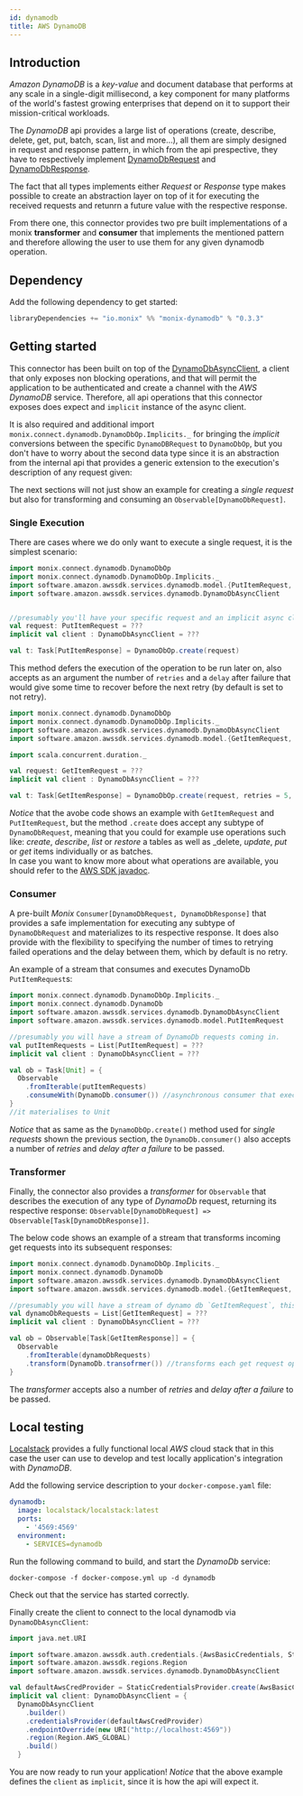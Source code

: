 ```yaml
---
id: dynamodb
title: AWS DynamoDB
---
```


## Introduction

_Amazon DynamoDB_ is a _key-value_ and document database that performs at any scale in a single-digit millisecond,
a key component for many platforms of the world's fastest growing enterprises that depend on it to support their mission-critical workloads.
   
The _DynamoDB_ api provides a large list of operations (create, describe, delete, get, put, batch, scan, list and more...), all them are simply designed in request and response pattern, 
in which from the api prespective, they have to respectively implement [DynamoDbRequest](https://sdk.amazonaws.com/java/api/latest/software/amazon/awssdk/services/dynamodb/model/DynamoDbRequest.html) and [DynamoDbResponse](https://sdk.amazonaws.com/java/api/2.0.0/software/amazon/awssdk/services/dynamodb/model/DynamoDbResponse.html).  

The fact that all types implements either _Request_ or _Response_ type makes possible to create an abstraction layer on top of it for executing the received requests and retunrn a future value with the respective response.
 
From there one, this connector provides two pre built implementations of a monix __transformer__ and __consumer__ that implements the mentioned pattern and therefore allowing the user to use them for any 
 given dynamodb operation.  

## Dependency

Add the following dependency to get started:
```scala 
libraryDependencies += "io.monix" %% "monix-dynamodb" % "0.3.3"
```

## Getting started

 This connector has been built on top of the [DynamoDbAsyncClient](https://sdk.amazonaws.com/java/api/latest/software/amazon/awssdk/services/dynamodb/DynamoDbAsyncClient.html), a client that only exposes non blocking operations,
  and that will permit the application to be authenticated and create a channel with the _AWS DynamoDB_ service.
  Therefore, all api operations that this connector exposes does expect and `implicit` instance of the async client.

It is also required and additional import `monix.connect.dynamodb.DynamoDbOp.Implicits._` for bringing the _implicit_ conversions between the specific `DynamoDBRequest` to `DynamoDbOp`, but you don't have to worry about the second data type 
since it is an abstraction from the internal api that provides a generic extension to the execution's description of any request given:
 
 The next sections will not just show an example for creating a _single request_ but also for transforming and consuming an `Observable[DynamoDbRequest]`.

### Single Execution 

There are cases where we do only want to execute a single request, it is the simplest scenario:

```scala
import monix.connect.dynamodb.DynamoDbOp
import monix.connect.dynamodb.DynamoDbOp.Implicits._
import software.amazon.awssdk.services.dynamodb.model.{PutItemRequest, PutItemResponse}
import software.amazon.awssdk.services.dynamodb.DynamoDbAsyncClient


//presumably you'll have your specific request and an implicit async client
val request: PutItemRequest = ???
implicit val client : DynamoDbAsyncClient = ???

val t: Task[PutItemResponse] = DynamoDbOp.create(request)
```

This method defers the execution of the operation to be run later on, also accepts as an argument the number of `retries` and a `delay` after failure that would give some time to recover before the next retry (by default is set to not retry).

```scala
import monix.connect.dynamodb.DynamoDbOp
import monix.connect.dynamodb.DynamoDbOp.Implicits._
import software.amazon.awssdk.services.dynamodb.DynamoDbAsyncClient
import software.amazon.awssdk.services.dynamodb.model.{GetItemRequest, GetItemResponse}

import scala.concurrent.duration._

val request: GetItemRequest = ???
implicit val client : DynamoDbAsyncClient = ???

val t: Task[GetItemResponse] = DynamoDbOp.create(request, retries = 5, delayAfterFailure = 500.milliseconds)
```

_Notice_ that the avobe code shows an example with `GetItemRequest` and `PutItemRequest`, but the method `.create` does accept any subtype of `DynamoDbRequest`, meaning that you could for example use operations such like: _create_, _describe_, _list_ or _restore_ a tables as well as _delete, _update_, _put_ or _get_ items individually or as batches.  
In case you want to know more about what operations are available, you should refer to the [AWS SDK javadoc](https://sdk.amazonaws.com/java/api/latest/software/amazon/awssdk/services/dynamodb/model/package-summary.html). 

### Consumer 

A pre-built _Monix_ `Consumer[DynamoDbRequest, DynamoDbResponse]` that provides a safe implementation 
for executing any subtype of `DynamoDbRequest` and materializes to its respective response.
It does also provide with the flexibility to specifying the number of times to retrying failed operations and the delay between them, which by default is no retry.

An example of a stream that consumes and executes DynamoDb `PutItemRequest`s:
```scala
import monix.connect.dynamodb.DynamoDbOp.Implicits._
import monix.connect.dynamodb.DynamoDb
import software.amazon.awssdk.services.dynamodb.DynamoDbAsyncClient
import software.amazon.awssdk.services.dynamodb.model.PutItemRequest

//presumably you will have a stream of DynamoDb requests coming in. 
val putItemRequests = List[PutItemRequest] = ???
implicit val client : DynamoDbAsyncClient = ???

val ob = Task[Unit] = {
  Observable
    .fromIterable(putItemRequests)
    .consumeWith(DynamoDb.consumer()) //asynchronous consumer that executes incoming put item requests
} 
//it materialises to Unit
```

_Notice_ that as same as the `DynamoDbOp.create()` method used for _single requests_ shown the previous section, the `DynamoDb.consumer()` also accepts a number of _retries_ and _delay after a failure_ to be passed.

### Transformer

Finally, the connector also provides a _transformer_ for `Observable`  that describes the execution of 
 any type of _DynamoDb_ request, returning its respective response: `Observable[DynamoDbRequest] => Observable[Task[DynamoDbResponse]]`.

The below code shows an example of a stream that transforms incoming get requests into its subsequent responses:

```scala
import monix.connect.dynamodb.DynamoDbOp.Implicits._
import monix.connect.dynamodb.DynamoDb
import software.amazon.awssdk.services.dynamodb.DynamoDbAsyncClient
import software.amazon.awssdk.services.dynamodb.model.{GetItemRequest, GetItemResponse}

//presumably you will have a stream of dynamo db `GetItemRequest`, this is just an example on how to use it
val dynamoDbRequests = List[GetItemRequest] = ???
implicit val client : DynamoDbAsyncClient = ???

val ob = Observable[Task[GetItemResponse]] = {
  Observable
    .fromIterable(dynamoDbRequests) 
    .transform(DynamoDb.transofrmer()) //transforms each get request operation into its respective get response 
} 

```

The _transformer_ accepts also a number of _retries_ and _delay after a failure_ to be passed.

## Local testing

[Localstack](https://github.com/localstack/localstack) provides a fully functional local _AWS_ cloud stack that in this case
the user can use to develop and test locally application's integration with _DynamoDB_.

Add the following service description to your `docker-compose.yaml` file:

```yaml
dynamodb:
  image: localstack/localstack:latest
  ports:
    - '4569:4569'
  environment:
    - SERVICES=dynamodb
```

Run the following command to build, and start the _DynamoDb_ service:

```shell script
docker-compose -f docker-compose.yml up -d dynamodb
``` 

Check out that the service has started correctly.

Finally create the client to connect to the local dynamodb via `DynamoDbAsyncClient`:

```scala
import java.net.URI

import software.amazon.awssdk.auth.credentials.{AwsBasicCredentials, StaticCredentialsProvider}
import software.amazon.awssdk.regions.Region
import software.amazon.awssdk.services.dynamodb.DynamoDbAsyncClient

val defaultAwsCredProvider = StaticCredentialsProvider.create(AwsBasicCredentials.create("x", "x"))
implicit val client: DynamoDbAsyncClient = {
  DynamoDbAsyncClient
    .builder()
    .credentialsProvider(defaultAwsCredProvider)
    .endpointOverride(new URI("http://localhost:4569"))
    .region(Region.AWS_GLOBAL)
    .build()
  }
``` 
You are now ready to run your application! 
_Notice_ that the above example defines the `client` as `implicit`, since it is how the api will expect it.

